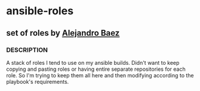 # ansible-roles
## set of roles by [Alejandro Baez](https://twitter.com/a_baez)

### DESCRIPTION
A stack of roles I tend to use on my ansible builds. Didn't want to keep
copying and pasting roles or having entire separate repositories for each role.
So I'm trying to keep them all here and then modifying according to the
playbook's requirements.

